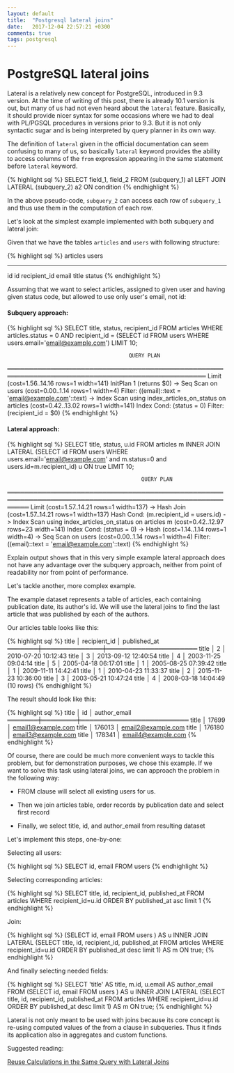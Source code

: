 ```yaml
---
layout: default
title:  "Postgresql lateral joins"
date:   2017-12-04 22:57:21 +0300
comments: true
tags: postgresql
---
```


# PostgreSQL lateral joins

Lateral is a relatively new concept for PostgreSQL, introduced in 9.3 version. At the time of writing of this post, there is already
10.1 version is out, but many of us had not even heard about the `lateral` feature. Basically, it should provide nicer syntax for some
occasions where we had to deal with PL/PGSQL procedures in versions prior to 9.3. But it is not only syntactic sugar and is
being interpreted by query planner in its own way.

The definition of `lateral` given in the official documentation can seem confusing to many of us, so basically `lateral`
keyword provides the ability to access columns of the `from` expression appearing in the same statement before `lateral` keyword.

{% highlight sql %}
SELECT field_1, field_2
FROM (subquery_1) a1
LEFT JOIN LATERAL (subquery_2) a2 ON condition
{% endhighlight %}

In the above pseudo-code, `subquery_2` can access each row of `subquery_1` and thus use them in the computation of each row.

Let's look at the simplest example implemented with both subquery and lateral join:

Given that we have the tables `articles` and `users` with following structure:

{% highlight sql %}
articles      users
--------     -------
id             id
recipient_id   email
title
status
{% endhighlight %}

Assuming that we want to select articles, assigned to given user and having given status code, but allowed to use only user's email, not id:

#### Subquery approach:

{% highlight sql %}
SELECT title, status, recipient_id FROM articles WHERE articles.status = 0 AND recipient_id =
(SELECT id FROM users WHERE users.email='email@example.com') LIMIT 10;

                                           QUERY PLAN
════════════════════════════════════════════════════════════════════════════════════════════════
 Limit  (cost=1.56..14.16 rows=1 width=141)
   InitPlan 1 (returns $0)
     ->  Seq Scan on users  (cost=0.00..1.14 rows=1 width=4)
           Filter: ((email)::text = 'email@example.com'::text)
   ->  Index Scan using index_articles_on_status on articles  (cost=0.42..13.02 rows=1 width=141)
         Index Cond: (status = 0)
         Filter: (recipient_id = $0)
{% endhighlight %}

#### Lateral approach:

{% highlight sql %}
SELECT title, status, u.id FROM articles m INNER JOIN LATERAL
(SELECT id FROM users WHERE users.email='email@example.com' and m.status=0 and users.id=m.recipient_id) u ON true LIMIT 10;

                                               QUERY PLAN
═════════════════════════════════════════════════════════════════════════════════════════════════════════
 Limit  (cost=1.57..14.21 rows=1 width=137)
   ->  Hash Join  (cost=1.57..14.21 rows=1 width=137)
         Hash Cond: (m.recipient_id = users.id)
         ->  Index Scan using index_articles_on_status on articles m  (cost=0.42..12.97 rows=23 width=141)
               Index Cond: (status = 0)
         ->  Hash  (cost=1.14..1.14 rows=1 width=4)
               ->  Seq Scan on users  (cost=0.00..1.14 rows=1 width=4)
                     Filter: ((email)::text = 'email@example.com'::text)
{% endhighlight %}

Explain output shows that in this very simple example lateral approach does not have any advantage over the subquery approach,
neither from point of readability nor from point of performance.

Let's tackle another, more complex example.

The example dataset represents a table of articles, each containing publication date,
its author's id. We will use the lateral joins to find the last article that was published by each of the authors.

Our articles table looks like this:

{% highlight sql %}
 title │ recipient_id │    published_at
═══════╪══════════════╪═════════════════════
 title │            2 │ 2010-07-20 10:12:43
 title │            3 │ 2013-09-12 12:40:54
 title │            4 │ 2003-11-25 09:04:14
 title │            5 │ 2005-04-18 06:17:01
 title │            1 │ 2005-08-25 07:39:42
 title │            1 │ 2009-11-11 14:42:41
 title │            1 │ 2010-04-23 11:33:37
 title │            2 │ 2015-11-23 10:36:00
 title │            3 │ 2003-05-21 10:47:24
 title │            4 │ 2008-03-18 14:04:49
(10 rows)
{% endhighlight %}

The result should look like this:

{% highlight sql %}
 title │   id   │      author_email
═══════╪════════╪═════════════════════════
 title │  17699 │ email1@example.com
 title │ 176013 │ email2@example.com
 title │ 176180 │ email3@example.com
 title │ 178341 │ email4@example.com
{% endhighlight %}

Of course, there are could be much more convenient ways to tackle this problem, but for demonstration purposes, we chose this example.
If we want to solve this task using lateral joins, we can approach the problem in the following way:

* FROM clause will select all existing users for us.

* Then we join articles table, order records by publication date and select first record

* Finally, we select title, id, and author_email from resulting dataset

Let's implement this steps, one-by-one:

Selecting all users:

{% highlight sql %}
SELECT id, email FROM users
{% endhighlight %}

Selecting corresponding articles:

{% highlight sql %}
SELECT title, id, recipient_id, published_at
FROM articles
WHERE recipient_id=u.id ORDER BY published_at asc limit 1
{% endhighlight %}

Join:

{% highlight sql %}
(SELECT id, email FROM users ) AS u
INNER JOIN LATERAL
(SELECT title, id, recipient_id, published_at FROM articles
  WHERE recipient_id=u.id ORDER BY published_at desc limit 1) AS m
ON true;
{% endhighlight %}

And finally selecting needed fields:

{% highlight sql %}
SELECT 'title' AS title, m.id, u.email AS author_email FROM
(SELECT id, email FROM users ) AS u
INNER JOIN LATERAL
(SELECT title, id, recipient_id, published_at FROM articles
  WHERE recipient_id=u.id ORDER BY published_at desc limit 1) AS m
ON true;
{% endhighlight %}

Lateral is not only meant to be used with joins because its core concept is re-using computed values of the
from a clause in subqueries. Thus it finds its application also in aggregates and custom functions.

Suggested reading:

[Reuse Calculations in the Same Query with Lateral Joins](https://www.periscopedata.com/blog/reuse-calculations-in-the-same-query-with-lateral-joins.html)
